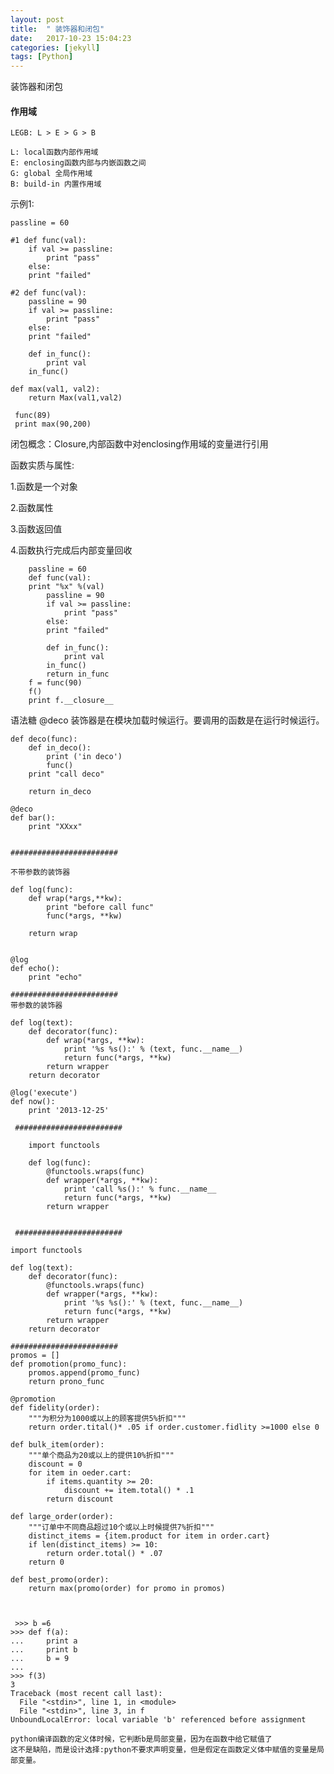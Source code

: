 ```yaml
---
layout: post
title:  " 装饰器和闭包"
date:   2017-10-23 15:04:23
categories: [jekyll]
tags: [Python]
---
```




装饰器和闭包

#### 作用域

    LEGB: L > E > G > B
    
    L: local函数内部作用域
    E: enclosing函数内部与内嵌函数之间
    G: global 全局作用域
    B: build-in 内置作用域


示例1:

    passline = 60
    
    #1 def func(val):
        if val >= passline:
            print "pass"
        else:
        print "failed"
    
    #2 def func(val):
        passline = 90
        if val >= passline:
            print "pass"
        else:
        print "failed"
        
        def in_func():
            print val
        in_func()
        
    def max(val1, val2):
        return Max(val1,val2)
        
     func(89)
     print max(90,200)
 
 
 闭包概念：Closure,内部函数中对enclosing作用域的变量进行引用
 
 函数实质与属性:
 
 1.函数是一个对象
 
 2.函数属性
 
 3.函数返回值
 
 4.函数执行完成后内部变量回收
    
        passline = 60
        def func(val):
        print "%x" %(val)
            passline = 90
            if val >= passline:
                print "pass"
            else:
            print "failed"
            
            def in_func():
                print val
            in_func()
            return in_func
        f = func(90)
        f()
        print f.__closure__
 
 
 
语法糖 @deco
装饰器是在模块加载时候运行。要调用的函数是在运行时候运行。

 
    def deco(func):
        def in_deco():
            print ('in deco')
            func()
        print "call deco"
        
        return in_deco
    
    @deco
    def bar():
        print "XXxx"
    
    
    ######################## 
    
    不带参数的装饰器
    
    def log(func):
        def wrap(*args,**kw):
            print "before call func"
            func(*args, **kw)
            
        return wrap
        
        
    @log
    def echo():
        print "echo"
        
    ######################## 
    带参数的装饰器
    
    def log(text):
        def decorator(func):
            def wrap(*args, **kw):
                print '%s %s():' % (text, func.__name__)
                return func(*args, **kw)
            return wrapper
        return decorator
        
    @log('execute')
    def now():
        print '2013-12-25'
        
     ######################## 
     
        import functools

        def log(func):
            @functools.wraps(func)
            def wrapper(*args, **kw):
                print 'call %s():' % func.__name__
                return func(*args, **kw)
            return wrapper
            
     
     ######################## 
     
    import functools

    def log(text):
        def decorator(func):
            @functools.wraps(func)
            def wrapper(*args, **kw):
                print '%s %s():' % (text, func.__name__)
                return func(*args, **kw)
            return wrapper
        return decorator
        
    ######################## 
    promos = []
    def promotion(promo_func):
        promos.append(promo_func)
        return prono_func
        
    @promotion
    def fidelity(order):
        """为积分为1000或以上的顾客提供5%折扣"""
        return order.tital()* .05 if order.customer.fidlity >=1000 else 0
        
    def bulk_item(order):
        """单个商品为20或以上的提供10%折扣"""
        discount = 0
        for item in oeder.cart:
            if items.quantity >= 20:
                discount += item.total() * .1
            return discount
            
    def large_order(order):
        """订单中不同商品超过10个或以上时候提供7%折扣"""
        distinct_items = {item.product for item in order.cart}
        if len(distinct_items) >= 10:
            return order.total() * .07
        return 0
        
    def best_promo(order):
        return max(promo(order) for promo in promos)
        
        
        
     >>> b =6
    >>> def f(a):
    ...     print a
    ...     print b
    ...     b = 9
    ... 
    >>> f(3)
    3
    Traceback (most recent call last):
      File "<stdin>", line 1, in <module>
      File "<stdin>", line 3, in f
    UnboundLocalError: local variable 'b' referenced before assignment
    
    python编译函数的定义体时候，它判断b是局部变量，因为在函数中给它赋值了
    这不是缺陷，而是设计选择:python不要求声明变量，但是假定在函数定义体中赋值的变量是局部变量。


[jekyll]:      http://jekyllrb.com
[jekyll-gh]:   https://github.com/jekyll/jekyll
[jekyll-help]: https://github.com/jekyll/jekyll-help
     
    